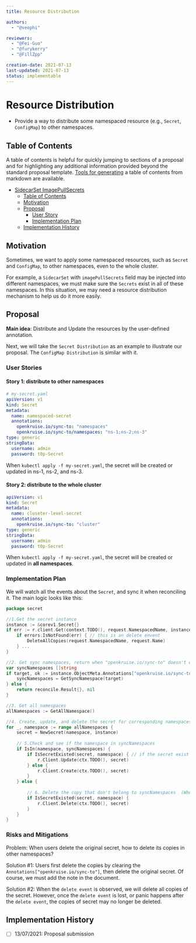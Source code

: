 ```yaml
---
title: Resource Distribution

authors:
  - "@veophi"

reviewers:
  - "@Fei-Guo"
  - "@furykerry"
  - "@FillZpp"

creation-date: 2021-07-13
last-updated: 2021-07-13
status: implementable
---
```

# Resource Distribution
- Provide a way to distribute some namespaced resource (e.g., `Secret`, `ConfigMap`) to other namespaces.

## Table of Contents
A table of contents is helpful for quickly jumping to sections of a proposal and for highlighting
any additional information provided beyond the standard proposal template.
[Tools for generating](https://github.com/ekalinin/github-markdown-toc) a table of contents from markdown are available.

- [SidecarSet ImagePullSecrets](#sidecarset-imagepullsecrets)
  - [Table of Contents](#table-of-contents)
  - [Motivation](#motivation)
  - [Proposal](#proposal)
    - [User Story](#user-story)
    - [Implementation Plan](#implementation-plan)
  - [Implementation History](#implementation-history)
  
## Motivation
Sometimes, we want to apply some namespaced resources, such as `Secret` and `ConfigMap`,  to other namespaces, even to the whole cluster.

For example, a `SidecarSet` with `imagePullSecrets` field may be injected into different namespaces, we must make sure the `Secrets` exist in all of these namespaces.
In this situation, we may need a resource distribution mechanism to help us do it more easily.

## Proposal
**Main idea**: Distribute and Update the resources by the user-defined annotation.

Next, we will take the `Secret Distribution` as an example to illustrate our proposal.
The `ConfigMap Distribution` is similar with it.

### User Stories
#### Story 1: distribute to other namespaces
```yaml
# my-secret.yaml
apiVersion: v1
kind: Secret
metadata:
  name: namespaced-secret
  annotations:
    openkruise.io/sync-to: "namespaces"
    openkruise.io/sync-to/namespaces: "ns-1;ns-2;ns-3"
type: generic
stringData:
  username: admin
  password: t0p-Secret
```
When `kubectl apply -f my-secret.yaml`,  the secret will be created or updated in ns-1, ns-2, and ns-3.
#### Story 2: distribute to the whole cluster
```yaml
apiVersion: v1
kind: Secret
metadata:
  name: cluseter-level-secret
  annotations:
    openkruise.io/sync-to: "cluster"
type: generic
stringData:
  username: admin
  password: t0p-Secret
```
When `kubectl apply -f my-secret.yaml`,  the secret will be created or updated in **all namespaces**.

### Implementation Plan
We will watch all the events about the `Secret`, and sync it when reconciling it.
The main logic looks like this:
```go
package secret

//1.Get the secret instance
instance := &corev1.Secret{}
if err := r.client.Get(context.TODO(), request.NamespacedName, instance); err != nil {
	if errors.IsNotFound(err) { // this is an delete envent
		DeleteAllCopies(request.NamespacedName, request.Name)
	} ...
}

//2. Get sync namespaces, return when "openkruise.io/sync-to" doesn't exist
var syncNamespaces []string
if target, ok := instance.ObjectMeta.Annotations["openkruise.io/sync-to"]; ok {
	syncNamespaces = GetSyncNamespace(target)
} else {
	return reconcile.Result{}, nil 
}

//3. Get all namespaces
allNamespaces := GetAllNamespace()

//4. Create, update, and delete the secret for corresponding namespaces
for _, namespace := range allNamespaces {
	secret = NewSecret(namespace, instance) 
	
	// 5.Check and see if the namespace in syncNamespaces 
	if IsIn(namespace, syncNamespaces) {
		if IsSecretExisted(secret, namespace) { // if the secret exist in the namespace
			r.Client.Update(ctx.TODO(), secret) 
		} else {
			r.Client.Create(ctx.TODO(), secret)
		}
	} else {
		
		// 6. Delete the copy that don't belong to syncNamespaces  (When the namespace is deleted in the `Annotations`) 
		if IsSecretExisted(secret, namespace) {
			r.Client.Delete(ctx.TODO(), secret)
		}
	}
}

```

### Risks and Mitigations
Problem: When users delete the original secret, how to delete its copies in other namespaces? 

Solution #1: Users first delete the copies by clearing the `Annotations["openkruise.io/sync-to"]`, then delete the original secret. Of course, we must add the note in the document.

Solution #2: When the `delete event` is observed, we will delete all copies of the secret.
However, once the `delete event` is lost, or panic happens after the `delete event`,  the copies of secret may no longer be deleted.

## Implementation History
- [ ] 13/07/2021: Proposal submission

